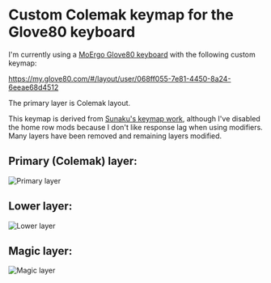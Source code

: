 # Custom Colemak keymap for the Glove80 keyboard

I'm currently using a [MoErgo Glove80 keyboard](https://www.moergo.com/collections/glove80-keyboards) with the following custom keymap:

https://my.glove80.com/#/layout/user/068ff055-7e81-4450-8a24-6eeae68d4512

The primary layer is Colemak layout.

This keymap is derived from [Sunaku's keymap work](https://github.com/sunaku/glove80-keymaps), although I've disabled the home row mods because I don't like response lag when using modifiers.  Many layers have been removed and remaining layers modified.

## Primary (Colemak) layer:

![Primary layer](https://github.com/mkinsner-personal/glove80-keymap/assets/155597296/f4306441-6ec2-4734-b363-67a4d7243532)

## Lower layer:

![Lower layer](https://github.com/mkinsner-personal/glove80-keymap/assets/155597296/4a87d88f-2735-4eb0-9cd1-4dc1347d175a)

## Magic layer:

![Magic layer](https://github.com/mkinsner-personal/glove80-keymap/assets/155597296/b28d9041-7175-42d9-830a-3b0c74e04e76)


